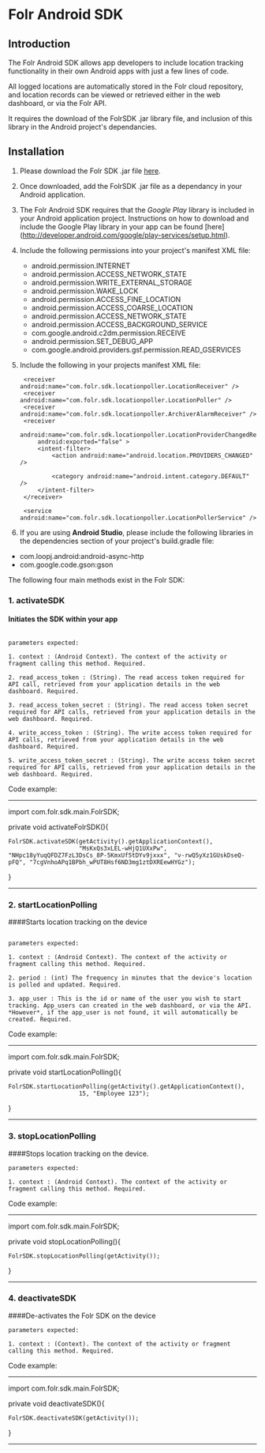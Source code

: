 # Folr Android SDK

## Introduction

The Folr Android SDK allows app developers to include location tracking functionality in their own Android apps with just a few lines of code. 

All logged locations are automatically stored in the Folr cloud repository, and location records can be viewed or retrieved either in the web dashboard, or via the Folr API.

It requires the download of the FolrSDK .jar library file, and inclusion of this library in the Android project's dependancies.


## Installation

1. Please download the Folr SDK .jar file [here](https://folr.com).

2. Once downloaded, add the FolrSDK .jar file as a dependancy in your Android application.

3. The Folr Android SDK requires that the *Google Play* library is included in your Android application project. Instructions on how to download and include the Google Play library in your app can be found [here] (http://developer.android.com/google/play-services/setup.html).

4. Include the following permissions into your project's manifest XML file:
     * android.permission.INTERNET
     * android.permission.ACCESS_NETWORK_STATE
     * android.permission.WRITE_EXTERNAL_STORAGE
     * android.permission.WAKE_LOCK
     * android.permission.ACCESS_FINE_LOCATION
     * android.permission.ACCESS_COARSE_LOCATION
     * android.permission.ACCESS_NETWORK_STATE
     * android.permission.ACCESS_BACKGROUND_SERVICE
     * com.google.android.c2dm.permission.RECEIVE
     * android.permission.SET_DEBUG_APP
     * com.google.android.providers.gsf.permission.READ_GSERVICES

5. Include the following in your projects manifest XML file: 

        <receiver android:name="com.folr.sdk.locationpoller.LocationReceiver" />
        <receiver android:name="com.folr.sdk.locationpoller.LocationPoller" />
        <receiver android:name="com.folr.sdk.locationpoller.ArchiverAlarmReceiver" />
        <receiver
            android:name="com.folr.sdk.locationpoller.LocationProviderChangedReceiver"
            android:exported="false" >
            <intent-filter>
                <action android:name="android.location.PROVIDERS_CHANGED" />

                <category android:name="android.intent.category.DEFAULT" />
            </intent-filter>
        </receiver>

        <service android:name="com.folr.sdk.locationpoller.LocationPollerService" />

6. If you are using **Android Studio**, please include the following libraries in the dependencies section of your project's build.gradle file:

*  com.loopj.android:android-async-http
*  com.google.code.gson:gson

The following four main methods exist in the Folr SDK:

### 1. activateSDK

#### Initiates the SDK within your app

``` 

parameters expected:

1. context : (Android Context). The context of the activity or fragment calling this method. Required.

2. read_access_token : (String). The read access token required for API call, retrieved from your application details in the web dashboard. Required.

3. read_access_token_secret : (String). The read access token secret required for API calls, retrieved from your application details in the web dashboard. Required.

4. write_access_token : (String). The write access token required for API calls, retrieved from your application details in the web dashboard. Required.

5. write_access_token_secret : (String). The write access token secret required for API calls, retrieved from your application details in the web dashboard. Required.

```

Code example:

**************************

import com.folr.sdk.main.FolrSDK;

private void activateFolrSDK(){

    FolrSDK.activateSDK(getActivity().getApplicationContext(),
                        "MsKxQs3xLEL-wHjQ1UXxPw", "NHpc18yYuqQFDZ7FzL3DsCs_8P-5KmxUf5tDYv9jxxx", "v-rwQ5yXz1GUskDseQ-pFQ", "7cgVnhoAPq1BPbh_wPUT8Hsf6ND3mg1ztDXREewHYGz");

}

****************************

### 2. startLocationPolling

####Starts location tracking on the device

``` 

parameters expected:

1. context : (Android Context). The context of the activity or fragment calling this method. Required.

2. period : (int) The frequency in minutes that the device's location is polled and updated. Required.

3. app_user : This is the id or name of the user you wish to start tracking. App_users can created in the web dashboard, or via the API. *However*, if the app_user is not found, it will automatically be created. Required.

```

Code example:

**************************

import com.folr.sdk.main.FolrSDK;

private void startLocationPolling(){

    FolrSDK.startLocationPolling(getActivity().getApplicationContext(),
                        15, "Employee 123");

}

****************************


### 3. stopLocationPolling

####Stops location tracking on the device.

```
parameters expected:

1. context : (Android Context). The context of the activity or fragment calling this method. Required.

```

Code example:

**************************

import com.folr.sdk.main.FolrSDK;

private void stopLocationPolling(){

    FolrSDK.stopLocationPolling(getActivity());

}

****************************


### 4. deactivateSDK

####De-activates the Folr SDK on the device

``` 
parameters expected:

1. context : (Context). The context of the activity or fragment calling this method. Required.

```

Code example:

**************************

import com.folr.sdk.main.FolrSDK;

private void deactivateSDK(){

    FolrSDK.deactivateSDK(getActivity());

}

****************************







